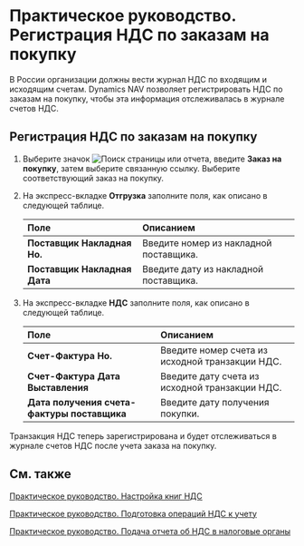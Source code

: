 # Практическое руководство. Регистрация НДС по заказам на покупку

В России организации должны вести журнал НДС по входящим и исходящим счетам. Dynamics NAV позволяет регистрировать НДС по заказам на покупку, чтобы эта информация отслеживалась в журнале счетов НДС.

 

## Регистрация НДС по заказам на покупку 

1. Выберите значок ![Поиск страницы или отчета](), введите **Заказ на покупку**, затем выберите связанную ссылку. Выберите соответствующий заказ на покупку.

2. На экспресс-вкладке **Отгрузка** заполните поля, как описано в следующей таблице.

   | Поле                         | Описанием                              |
   | :--------------------------- | :------------------------------------- |
   | **Поставщик Накладная Но.**  | Введите номер из накладной поставщика. |
   | **Поставщик Накладная Дата** | Введите дату из накладной поставщика.  |

3. На экспресс-вкладке **НДС** заполните поля, как описано в следующей таблице.

   | Поле                                        | Описанием                                       |
   | :------------------------------------------ | :---------------------------------------------- |
   | **Счет-Фактура Но.**                        | Введите номер счета из исходной транзакции НДС. |
   | **Счет-Фактура Дата Выставления**           | Введите дату счета из исходной транзакции НДС.  |
   | **Дата получения счета-фактуры поставщика** | Введите дату получения покупки.                 |

 

Транзакция НДС теперь зарегистрирована и будет отслеживаться в журнале счетов НДС после учета заказа на покупку.

 

## См. также 

[Практическое руководство. Настройка книг НДС]()

[Практическое руководство. Подготовка операций НДС к учету]()

[Практическое руководство. Подача отчета об НДС в налоговые органы](https://docs.microsoft.com/ru-ru/dynamics365/business-central/finance-how-report-vat)